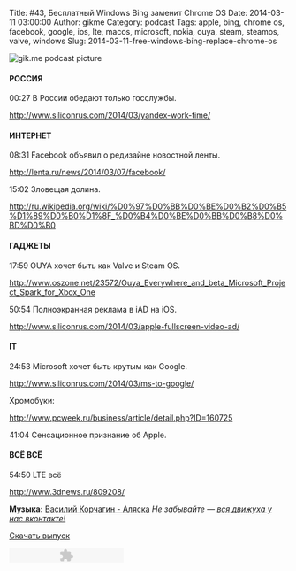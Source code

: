 Title: #43, Бесплатный Windows Bing заменит Chrome OS
Date: 2014-03-11 03:00:00
Author: gikme
Category: podcast
Tags: apple, bing, chrome os, facebook, google, ios, lte, macos, microsoft, nokia, ouya, steam, steamos, valve, windows
Slug: 2014-03-11-free-windows-bing-replace-chrome-os

![gik.me podcast picture](http://2.bp.blogspot.com/-d5dLgrKNEOs/Ux8cxi3sWGI/AAAAAAAAM9k/Hr5NxoMicAo/s1600/gikme-pic-s02e43.jpg)

#### РОССИЯ


00:27 В России обедают только госслужбы.

<http://www.siliconrus.com/2014/03/yandex-work-time/>


#### ИНТЕРНЕТ


08:31 Facebook объявил о редизайне новостной ленты.

<http://lenta.ru/news/2014/03/07/facebook/>

15:02 Зловещая долина.

<http://ru.wikipedia.org/wiki/%D0%97%D0%BB%D0%BE%D0%B2%D0%B5%D1%89%D0%B0%D1%8F_%D0%B4%D0%BE%D0%BB%D0%B8%D0%BD%D0%B0>


#### ГАДЖЕТЫ


17:59 OUYA хочет быть как Valve и Steam OS.

<http://www.oszone.net/23572/Ouya_Everywhere_and_beta_Microsoft_Project_Spark_for_Xbox_One>

50:54 Полноэкранная реклама в iAD на iOS.

<http://www.siliconrus.com/2014/03/apple-fullscreen-video-ad/>


#### IT


24:53 Microsoft хочет быть крутым как Google.

<http://www.siliconrus.com/2014/03/ms-to-google/>

Хромобуки:

<http://www.pcweek.ru/business/article/detail.php?ID=160725>

41:04 Сенсационное признание об Apple.


#### ВСЁ ВСЁ


54:50 LTE всё

<http://www.3dnews.ru/809208/>


**Музыка:** [Василий Корчагин - Аляска](http://vk.com/bacc3)
*Не забывайте — [вся движуха у нас вконтакте!](http://vk.com/gikme)*

[Скачать
выпуск](http://static.qnub.ru/gik.me/mp3/s02/00043-free-windows-bing-replace-chrome-os.mp3)

<embed type="application/x-shockwave-flash" src="http://assets.tumblr.com/swf/audio_player.swf?audio_file=http%3A%2F%2Fstatic.qnub.ru%2Fgik.me%2Fmp3%2Fs02%2F00043-free-windows-bing-replace-chrome-os.mp3&amp;color=FFFFFF" height="27" width="207" quality="best" wmode="opaque">
</embed>

